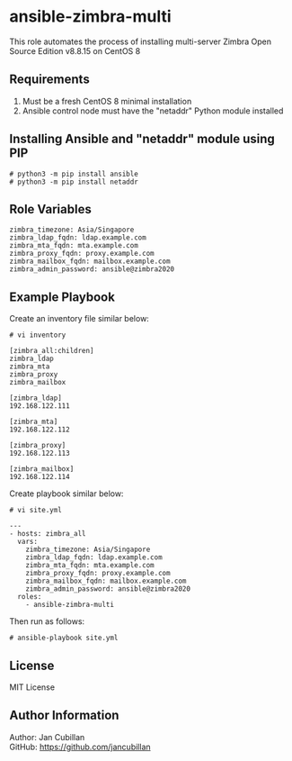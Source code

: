 ansible-zimbra-multi
====================

This role automates the process of installing multi-server Zimbra Open Source Edition v8.8.15 on CentOS 8

Requirements
------------

1) Must be a fresh CentOS 8 minimal installation
2) Ansible control node must have the "netaddr" Python module installed

Installing Ansible and "netaddr" module using PIP
-------------------------------------------------

    # python3 -m pip install ansible
    # python3 -m pip install netaddr

Role Variables
--------------

    zimbra_timezone: Asia/Singapore
    zimbra_ldap_fqdn: ldap.example.com
    zimbra_mta_fqdn: mta.example.com
    zimbra_proxy_fqdn: proxy.example.com
    zimbra_mailbox_fqdn: mailbox.example.com
    zimbra_admin_password: ansible@zimbra2020

Example Playbook
----------------

Create an inventory file similar below:

    # vi inventory

    [zimbra_all:children]
    zimbra_ldap
    zimbra_mta
    zimbra_proxy
    zimbra_mailbox

    [zimbra_ldap]
    192.168.122.111

    [zimbra_mta]
    192.168.122.112

    [zimbra_proxy]
    192.168.122.113

    [zimbra_mailbox]
    192.168.122.114

Create playbook similar below:

    # vi site.yml

    --- 
    - hosts: zimbra_all
      vars:
        zimbra_timezone: Asia/Singapore
        zimbra_ldap_fqdn: ldap.example.com
        zimbra_mta_fqdn: mta.example.com
        zimbra_proxy_fqdn: proxy.example.com
        zimbra_mailbox_fqdn: mailbox.example.com
        zimbra_admin_password: ansible@zimbra2020
      roles:
        - ansible-zimbra-multi

Then run as follows:

    # ansible-playbook site.yml

License
-------

MIT License

Author Information
------------------

Author: Jan Cubillan<br>
GitHub: https://github.com/jancubillan<br>
